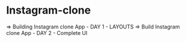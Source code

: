 # Instagram-clone

=> Building  Instagram clone App - DAY 1 - LAYOUTS
=> Build Instagram clone App     - DAY 2 - Complete UI

